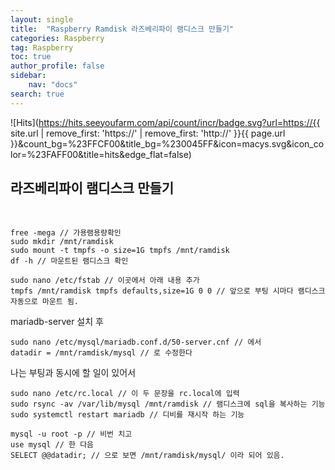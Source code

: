 ```yaml
---
layout: single
title:  "Raspberry Ramdisk 라즈베리파이 램디스크 만들기"
categories: Raspberry
tag: Raspberry
toc: true
author_profile: false
sidebar:
    nav: "docs"
search: true
---
```


![Hits](https://hits.seeyoufarm.com/api/count/incr/badge.svg?url=https://{{ site.url | remove_first: 'https://' | remove_first: 'http://' }}{{ page.url }}&count_bg=%23FFCF00&title_bg=%230045FF&icon=macys.svg&icon_color=%23FAFF00&title=hits&edge_flat=false)

## 라즈베리파이 램디스크 만들기  
<br />

```
free -mega // 가용램용량확인
sudo mkdir /mnt/ramdisk
sudo mount -t tmpfs -o size=1G tmpfs /mnt/ramdisk
df -h // 마운트된 램디스크 확인
```  

```
sudo nano /etc/fstab // 이곳에서 아래 내용 추가
tmpfs /mnt/ramdisk tmpfs defaults,size=1G 0 0 // 앞으로 부팅 시마다 램디스크 자동으로 마운트 됨.
```  

mariadb-server 설치 후  

```
sudo nano /etc/mysql/mariadb.conf.d/50-server.cnf // 에서
datadir = /mnt/ramdisk/mysql // 로 수정한다
```  


나는 부팅과 동시에 할 일이 있어서  
```
sudo nano /etc/rc.local // 이 두 문장을 rc.local에 입력
sudo rsync -av /var/lib/mysql /mnt/ramdisk // 램디스크에 sql을 복사하는 기능
sudo systemctl restart mariadb // 디비를 재시작 하는 기능
```  

```
mysql -u root -p // 비번 치고
use mysql // 한 다음
SELECT @@datadir; // 으로 보면 /mnt/ramdisk/mysql/ 이라 되어 있음.
```  